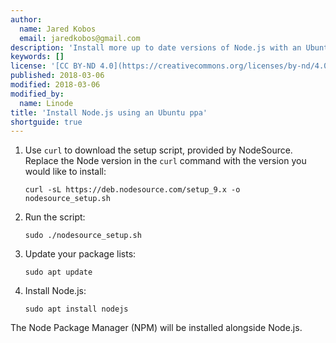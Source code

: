 ```yaml
---
author:
  name: Jared Kobos
  email: jaredkobos@gmail.com
description: 'Install more up to date versions of Node.js with an Ubuntu ppa'
keywords: []
license: '[CC BY-ND 4.0](https://creativecommons.org/licenses/by-nd/4.0)'
published: 2018-03-06
modified: 2018-03-06
modified_by:
  name: Linode
title: 'Install Node.js using an Ubuntu ppa'
shortguide: true
---
```


1.  Use `curl` to download the setup script, provided by NodeSource. Replace the Node version in the `curl` command with the version you would like to install:

		curl -sL https://deb.nodesource.com/setup_9.x -o nodesource_setup.sh

2.  Run the script:

		sudo ./nodesource_setup.sh

3.  Update your package lists:

		sudo apt update

4.  Install Node.js:

		sudo apt install nodejs

The Node Package Manager (NPM) will be installed alongside Node.js.
